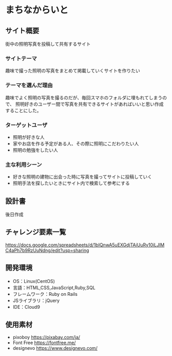 # まちなからいと

## サイト概要
街中の照明写真を投稿して共有するサイト

### サイトテーマ
趣味で撮った照明の写真をまとめて掲載していくサイトを作りたい

### テーマを選んだ理由
趣味でよく照明の写真を撮るのだが、毎回スマホのフォルダに埋もれてしまうので、
照明好きのユーザー間で写真を共有できるサイトがあればいいと思い作成することにした。

### ターゲットユーザ
- 照明が好きな人
- 家やお店を作る予定がある人、その際に照明にこだわりたい人
- 照明の勉強をしたい人

### 主な利用シーン
- 好きな照明の建物に出会った時に写真を撮ってサイトに投稿していく
- 照明手法を探したいときにサイト内で検索して参考にする

## 設計書
後日作成

## チャレンジ要素一覧
https://docs.google.com/spreadsheets/d/1bIQnwA5uEXGdjTAiUuRy10iLJlMC4aPh7b9RzUuNdng/edit?usp=sharing

## 開発環境
- OS：Linux(CentOS)
- 言語：HTML,CSS,JavaScript,Ruby,SQL
- フレームワーク：Ruby on Rails
- JSライブラリ：jQuery
- IDE：Cloud9

## 使用素材
- pixoboy  https://pixabay.com/ja/
- Font Free  https://fontfree.me/
- designevo  https://www.designevo.com/
